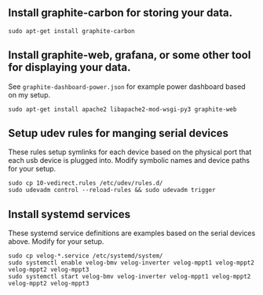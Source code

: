 ## Install graphite-carbon for storing your data.

    sudo apt-get install graphite-carbon

## Install graphite-web, grafana, or some other tool for displaying your data.

See `graphite-dashboard-power.json` for example power dashboard based on my
setup.

    sudo apt-get install apache2 libapache2-mod-wsgi-py3 graphite-web

## Setup udev rules for manging serial devices

These rules setup symlinks for each device based on the physical port that each
usb device is plugged into. Modify symbolic names and device paths for your
setup.

    sudo cp 10-vedirect.rules /etc/udev/rules.d/
    sudo udevadm control --reload-rules && sudo udevadm trigger

## Install systemd services

These systemd service definitions are examples based on the serial devices
above. Modify for your setup.

    sudo cp velog-*.service /etc/systemd/system/
    sudo systemctl enable velog-bmv velog-inverter velog-mppt1 velog-mppt2 velog-mppt2 velog-mppt3
    sudo systemctl start velog-bmv velog-inverter velog-mppt1 velog-mppt2 velog-mppt2 velog-mppt3
